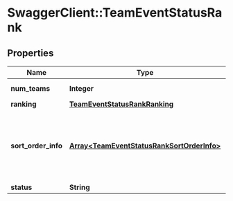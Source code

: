 # SwaggerClient::TeamEventStatusRank

## Properties
Name | Type | Description | Notes
------------ | ------------- | ------------- | -------------
**num_teams** | **Integer** | Number of teams ranked. | [optional] 
**ranking** | [**TeamEventStatusRankRanking**](TeamEventStatusRankRanking.md) |  | [optional] 
**sort_order_info** | [**Array&lt;TeamEventStatusRankSortOrderInfo&gt;**](TeamEventStatusRankSortOrderInfo.md) | Ordered list of names corresponding to the elements of the &#x60;sort_orders&#x60; array. | [optional] 
**status** | **String** |  | [optional] 


